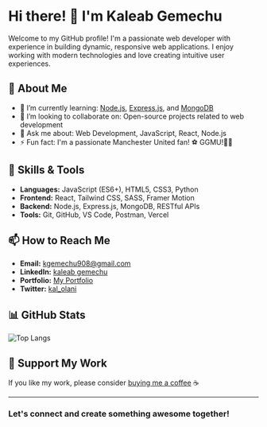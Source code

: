# Hi there! 👋 I'm Kaleab Gemechu

Welcome to my GitHub profile! I'm a passionate web developer with experience in building dynamic, responsive web applications. I enjoy working with modern technologies and love creating intuitive user experiences.

## 🌟 About Me

- 🌱 I’m currently learning: [Node.js](https://nodejs.org/), [Express.js](https://expressjs.com/), and [MongoDB](https://www.mongodb.com/)
- 👯 I’m looking to collaborate on: Open-source projects related to web development
- 💬 Ask me about: Web Development, JavaScript, React, Node.js
- ⚡ Fun fact: I'm a passionate Manchester United fan! ⚽️ GGMU!💪🏽


## 🚀 Skills & Tools

- **Languages:** JavaScript (ES6+), HTML5, CSS3, Python
- **Frontend:** React, Tailwind CSS, SASS, Framer Motion
- **Backend:** Node.js, Express.js, MongoDB, RESTful APIs
- **Tools:** Git, GitHub, VS Code, Postman, Vercel


## 📫 How to Reach Me

- **Email:** [kgemechu908@gmail.com](kgemechu908@gmail.com)
- **LinkedIn:** [kaleab gemechu](https://www.linkedin.com/in/kaleab-gemechu-456ab9259/)
- **Portfolio:** [My Portfolio](https://kal-portifolio.vercel.app/)
- **Twitter:** [kal_olani](https://x.com/kaleab481039)


## 📊 GitHub Stats

![Top Langs](https://github-readme-stats.vercel.app/api/top-langs/?username=kalolani&layout=compact&theme=radical)

## 💖 Support My Work

If you like my work, please consider [buying me a coffee](https://www.buymeacoffee.com/kalolani) ☕️

---

### Let's connect and create something awesome together!
